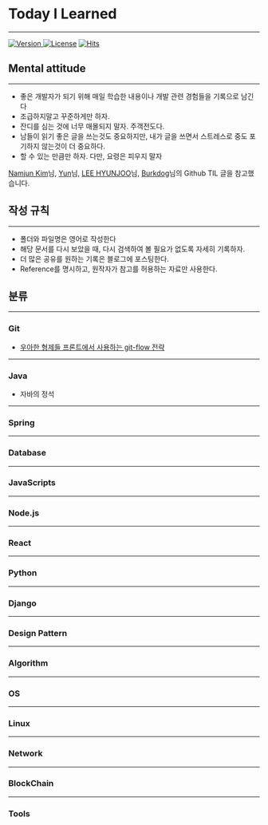 # Today I Learned

---

[![Version](https://img.shields.io/badge/version-2022.07.05-red.svg) ](CHANGELOG)[![License](https://img.shields.io/github/license/mashape/apistatus.svg)](./LICENSE)  [![Hits](https://hits.seeyoufarm.com/api/count/incr/badge.svg?url=https://github.com/sonsu00/TIL)](https://hits.seeyoufarm.com/)



## Mental attitude

---
* 좋은 개발자가 되기 위해 매일 학습한 내용이나 개발 관련 경험들을 기록으로 남긴다
* 조급하지말고 꾸준하게만 하자. 
* 잔디를 심는 것에 너무 매몰되지 말자. 주객전도다.
* 남들이 읽기 좋은 글을 쓰는것도 중요하지만, 내가 글을 쓰면서 스트레스로 중도 포기하지 않는것이 더 중요하다.
* 할 수 있는 만큼만 하자. 다만, 요령은 피우지 말자

[Namjun Kim](https://github.com/namjunemy)님, [Yun](https://github.com/cheese10yun)님, [LEE HYUNJOO](https://github.com/)님, [Burkdog](https://github.com/ksu3101)님의 Github TIL 글을 참고했습니다.



## 작성 규칙

---
* 폴더와 파일명은 영어로 작성한다
* 해당 문서를 다시 보았을 때, 다시 검색하여 볼 필요가 없도록 자세히 기록하자. 
* 더 많은 공유를 원하는 기록은 블로그에 포스팅한다. 
* Reference를 명시하고, 원작자가 참고를 허용하는 자료만 사용한다. 


## 분류

---
### Git



* [우아한 형제들 프론트에서 사용하는 git-flow 전략](https://techblog.woowahan.com/2553/)

---
### Java
* 자바의 정석

---
### Spring

---
### Database

---
### JavaScripts

---
### Node.js

---
### React

---
### Python

---
### Django

---
### Design Pattern

---
### Algorithm

---
### OS

---
### Linux

---
### Network

---
### BlockChain

---
### Tools
